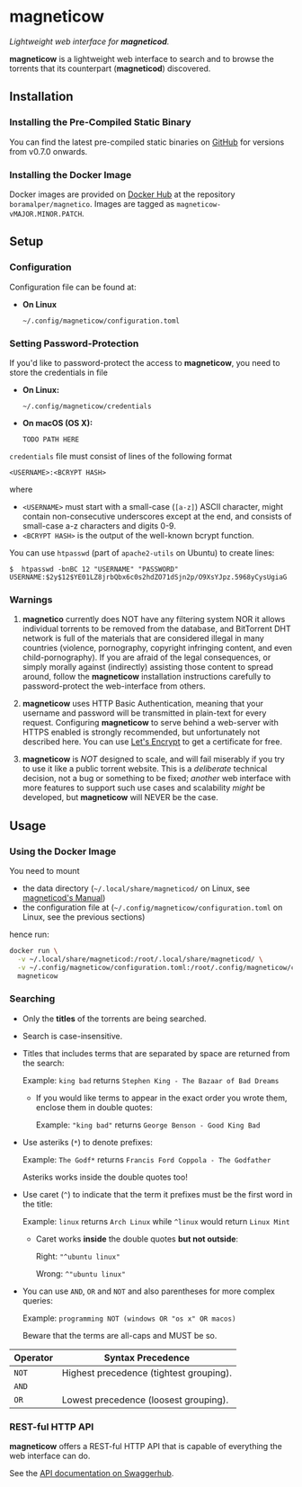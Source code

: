 # magneticow
*Lightweight web interface for **magneticod**.*

**magneticow** is a lightweight web interface to search and to browse the torrents that its counterpart (**magneticod**)
discovered.

## Installation

### Installing the Pre-Compiled Static Binary
You can find the latest pre-compiled static binaries on [GitHub](https://github.com/boramalper/magnetico/releases)
for versions from v0.7.0 onwards. 

### Installing the Docker Image
Docker images are provided on [Docker Hub](https://hub.docker.com/r/boramalper/magnetico/tags/) at
the repository `boramalper/magnetico`. Images are tagged as `magneticow-vMAJOR.MINOR.PATCH`.

## Setup
### Configuration
Configuration file can be found at:

- **On Linux**

      ~/.config/magneticow/configuration.toml

### Setting Password-Protection
If you'd like to password-protect the access to **magneticow**, you need to store the credentials
in file

- **On Linux:**

      ~/.config/magneticow/credentials

- **On macOS (OS X):**

      TODO PATH HERE
      
`credentials` file must consist of lines of the following format

    <USERNAME>:<BCRYPT HASH>
    
where

- `<USERNAME>` must start with a small-case (`[a-z]`) ASCII character, might contain non-consecutive
  underscores except at the end, and consists of small-case a-z characters and digits 0-9.
- `<BCRYPT HASH>` is the output of the well-known bcrypt function.

You can use `htpasswd` (part of `apache2-utils` on Ubuntu) to create lines:

```
$  htpasswd -bnBC 12 "USERNAME" "PASSWORD"
USERNAME:$2y$12$YE01LZ8jrbQbx6c0s2hdZO71dSjn2p/O9XsYJpz.5968yCysUgiaG
```

### Warnings
1. **magnetico** currently does NOT have any filtering system NOR it allows individual torrents to be removed from the
   database, and BitTorrent DHT network is full of the materials that are considered illegal in many countries
   (violence, pornography, copyright infringing content, and even child-pornography). If you are afraid of the legal
   consequences, or simply morally against (indirectly) assisting those content to spread around, follow the
   **magneticow** installation instructions carefully to password-protect the web-interface from others.
   
2. **magneticow** uses HTTP Basic Authentication, meaning that your username and password will be
   transmitted in plain-text for every request. Configuring **magneticow** to serve behind a
   web-server with HTTPS enabled is strongly recommended, but unfortunately not described here. You
   can use [Let's Encrypt](https://letsencrypt.org/) to get a certificate for free.

3. **magneticow** is *NOT* designed to scale, and will fail miserably if you try to use it like a public torrent
   website. This is a *deliberate* technical decision, not a bug or something to be fixed; *another* web interface with
   more features to support such use cases and scalability *might* be developed, but **magneticow** will NEVER be the
   case.

## Usage
### Using the Docker Image
You need to mount

- the data directory (`~/.local/share/magneticod/` on Linux, see [magneticod's Manual](../magneticod/README.md))
- the configuration file at (`~/.config/magneticow/configuration.toml` on Linux, see the previous sections)

hence run:

  ```bash
  docker run \
    -v ~/.local/share/magneticod:/root/.local/share/magneticod/ \
    -v ~/.config/magneticow/configuration.toml:/root/.config/magneticow/configuration.toml \
    magneticow
  ```

### Searching
* Only the **titles** of the torrents are being searched.
* Search is case-insensitive.
* Titles that includes terms that are separated by space are returned from the search:

  Example: ``king bad`` returns ``Stephen King - The Bazaar of Bad Dreams``

  * If you would like terms to appear in the exact order you wrote them, enclose them in double quotes:

    Example: ``"king bad"`` returns ``George Benson - Good King Bad``
* Use asteriks (``*``) to denote prefixes:

  Example: ``The Godf*`` returns ``Francis Ford Coppola - The Godfather``

  Asteriks works inside the double quotes too!
* Use caret (``^``) to indicate that the term it prefixes must be the first word in the title:

  Example: ``linux`` returns ``Arch Linux`` while ``^linux`` would return ``Linux Mint``

  * Caret works **inside** the double quotes **but not outside**:

    Right: ``"^ubuntu linux"``

    Wrong: ``^"ubuntu linux"``
* You can use ``AND``, ``OR`` and ``NOT`` and also parentheses for more complex queries:

  Example: ``programming NOT (windows OR "os x" OR macos)``

  Beware that the terms are all-caps and MUST be so.

| Operator | Syntax Precedence                       |
|----------|-----------------------------------------|
| `NOT`    | Highest precedence (tightest grouping). |
| `AND`    |                                         |
| `OR`     | Lowest precedence (loosest grouping).   |

### REST-ful HTTP API

**magneticow** offers a REST-ful HTTP API that is capable of everything the web interface can do. 

See the [API documentation on Swaggerhub](https://app.swaggerhub.com/apis/boramalper/magneticow-api/v0.1).

